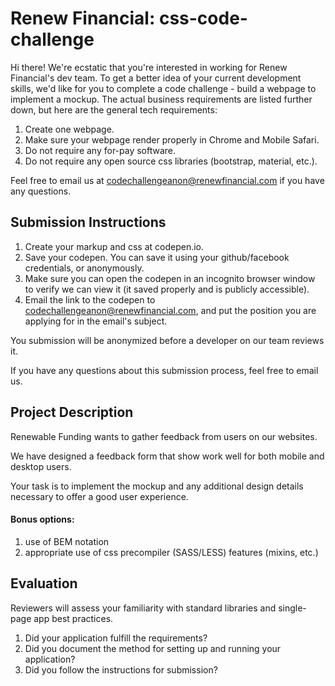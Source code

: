 Renew Financial: css-code-challenge
=================================

Hi there! We're ecstatic that you're interested in working for Renew Financial's dev team. To get a better idea of your current development skills, we'd like for you to complete a code challenge - build a webpage to implement a mockup. The actual business requirements are listed further down, but here are the general tech requirements:

1. Create one webpage.
1. Make sure your webpage render properly in Chrome and Mobile Safari.
1. Do not require any for-pay software.
1. Do not require any open source css libraries (bootstrap, material, etc.).

Feel free to email us at [codechallengeanon@renewfinancial.com](mailto:codechallengeanon@renewfinancial.com) if you have any questions.

## Submission Instructions

1. Create your markup and css at codepen.io.
1. Save your codepen. You can save it using your github/facebook credentials, or anonymously.
1. Make sure you can open the codepen in an incognito browser window to verify we can view it (it saved properly and is publicly accessible).
1. Email the link to the codepen to [codechallengeanon@renewfinancial.com](mailto:codechallengeanon@renewfinancial.com), and put the position you are applying for in the email's subject.

You submission will be anonymized before a developer on our team reviews it.

If you have any questions about this submission process, feel free to email us.

## Project Description

Renewable Funding wants to gather feedback from users on our websites.

We have designed a feedback form that show work well for both mobile and desktop users.

Your task is to implement the mockup and any additional design details necessary to offer a good user experience.

#### Bonus options:

1. use of BEM notation
1. appropriate use of css precompiler (SASS/LESS) features (mixins, etc.)

## Evaluation

Reviewers will assess your familiarity with standard libraries and single-page app best practices.

1. Did your application fulfill the requirements?
1. Did you document the method for setting up and running your application?
1. Did you follow the instructions for submission?
